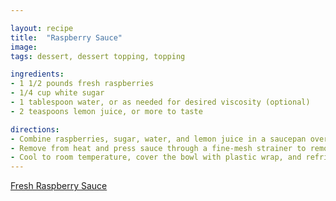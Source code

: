 ```yaml
---

layout: recipe
title:  "Raspberry Sauce"
image:
tags: dessert, dessert topping, topping

ingredients:
- 1 1/2 pounds fresh raspberries
- 1/4 cup white sugar
- 1 tablespoon water, or as needed for desired viscosity (optional)
- 2 teaspoons lemon juice, or more to taste

directions:
- Combine raspberries, sugar, water, and lemon juice in a saucepan over medium heat; cook and stir until raspberries break down, sugar dissolves, and sauce is heated through, 3 to 7 minutes. 
- Remove from heat and press sauce through a fine-mesh strainer to remove seeds. 
- Cool to room temperature, cover the bowl with plastic wrap, and refrigerate until chilled, at least 45 minutes.
---
```


[Fresh Raspberry Sauce](https://www.youtube.com/watch?v=V52j_aPLhnQ)